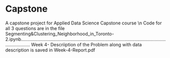 # Capstone
A capstone project for Applied Data Science Capstone course \n
Code for all 3 questions are in the file Segmenting&Clustering_Neighborhood_in_Toronto-2.ipynb...................................................................................................................................
Week 4- Descriiption of the Problem along with data description is saved in Week-4-Report.pdf 
